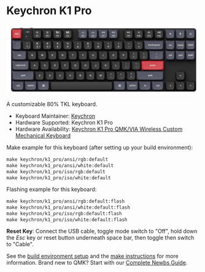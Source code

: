 # Keychron K1 Pro

![Keychron K1 Pro](https://github.com/Keychron/ProductImage/blob/main/K_Pro/k1_pro.jpg?raw=true)

A customizable 80% TKL keyboard.

* Keyboard Maintainer: [Keychron](https://github.com/keychron)
* Hardware Supported: Keychron K1 Pro
* Hardware Availability: [Keychron K1 Pro QMK/VIA Wireless Custom Mechanical Keyboard](https://www.keychron.com/products/keychron-k1-pro-qmk-via-wireless-custom-mechanical-keyboard)

Make example for this keyboard (after setting up your build environment):

    make keychron/k1_pro/ansi/rgb:default
    make keychron/k1_pro/ansi/white:default
    make keychron/k1_pro/iso/rgb:default
    make keychron/k1_pro/iso/white:default

Flashing example for this keyboard:

    make keychron/k1_pro/ansi/rgb:default:flash
    make keychron/k1_pro/ansi/white:default:flash
    make keychron/k1_pro/iso/rgb:default:flash
    make keychron/k1_pro/iso/white:default:flash

**Reset Key**: Connect the USB cable, toggle mode switch to "Off", hold down the *Esc* key or reset button underneath space bar, then toggle then switch to "Cable".

See the [build environment setup](https://docs.qmk.fm/#/getting_started_build_tools) and the [make instructions](https://docs.qmk.fm/#/getting_started_make_guide) for more information. Brand new to QMK? Start with our [Complete Newbs Guide](https://docs.qmk.fm/#/newbs).
